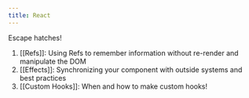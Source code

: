 ```yaml
---
title: React
---
```

Escape hatches!

1. [[Refs]]: Using Refs to remember information without re-render and manipulate the DOM
2. [[Effects]]: Synchronizing your component with outside systems and best practices
3. [[Custom Hooks]]: When and how to make custom hooks!